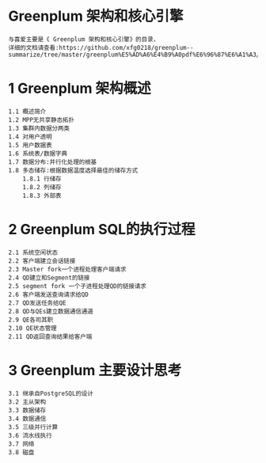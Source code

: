 # Greenplum 架构和核心引擎
	与喜爱主要是《 Greenplum 架构和核心引擎》的目录，
	详细的文档请查看:https://github.com/xfg0218/greenplum--summarize/tree/master/greenplum%E5%AD%A6%E4%B9%A0pdf%E6%96%87%E6%A1%A3/Greenplum%E4%BB%8E%E5%85%A5%E9%97%A8%E5%88%B0%E7%B2%BE%E9%80%9A
# 1 Greenplum 架构概述
	1.1 概述简介
	1.2 MPP无共享静态拓扑
	1.3 集群内数据分两类
	1.4 对用户透明
	1.5 用户数据表
	1.6 系统表/数据字典
	1.7 数据分布:并行化处理的根基
	1.8 多态储存:根据数据温度选择最佳的储存方式
		1.8.1 行储存
		1.8.2 列储存
		1.8.3 外部表
# 2 Greenplum SQL的执行过程
	2.1 系统空闲状态
	2.2 客户端建立会话链接
	2.3 Master fork一个进程处理客户端请求
	2.4 QD建立和Segment的链接
	2.5 segment fork 一个子进程处理QD的链接请求
	2.6 客户端发送查询请求给QD
	2.7 QD发送任务给QE
	2.8 QD与QEs建立数据通信通道
	2.9 QE各司其职
	2.10 QE状态管理
	2.11 QD返回查询结果给客户端
# 3 Greenplum 主要设计思考
	3.1 继承自PostgreSQL的设计
	3.2 主从架构
	3.3 数据储存
	3.4 数据通信
	3.5 三级并行计算
	3.6 流水线执行
	3.7 网络
	3.8 磁盘